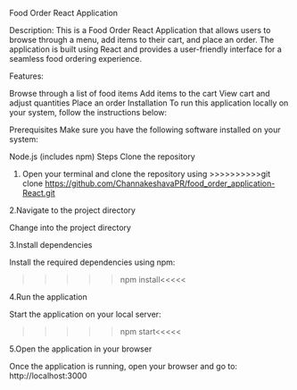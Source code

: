 Food Order React Application

Description:
This is a Food Order React Application that allows users to browse through a menu, add items to their cart, and place an order. The application is built using React and provides a user-friendly interface for a seamless food ordering experience.

Features:

Browse through a list of food items
Add items to the cart
View cart and adjust quantities
Place an order
Installation
To run this application locally on your system, follow the instructions below:

Prerequisites
Make sure you have the following software installed on your system:

Node.js (includes npm)
Steps
Clone the repository

1. Open your terminal and clone the repository using >>>>>>>>>>git clone https://github.com/ChannakeshavaPR/food_order_application-React.git
   
2.Navigate to the project directory

  Change into the project directory
    
3.Install dependencies

  Install the required dependencies using npm:
  >>>>>npm install<<<<<
    
4.Run the application

  Start the application on your local server:
  >>>>>npm start<<<<<
  
5.Open the application in your browser

  Once the application is running, open your browser and go to:
  http://localhost:3000
